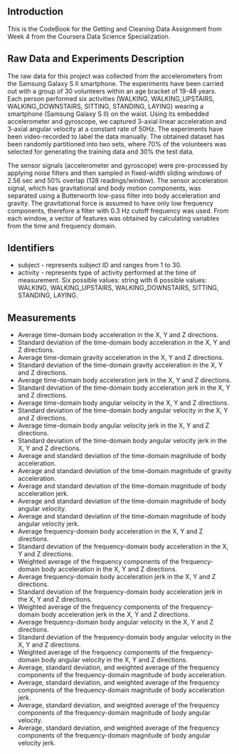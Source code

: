 ## Introduction

This is the CodeBook for the Getting and Cleaning Data Assignment from Week 4 from the Coursera Data Science Specialization.

## Raw Data and Experiments Description

The raw data for this project was collected from the accelerometers from the Samsung Galaxy S II smartphone. The experiments have been carried out with a group of 30 volunteers within an age bracket of 19-48 years. Each person performed six activities (WALKING, WALKING_UPSTAIRS, WALKING_DOWNSTAIRS, SITTING, STANDING, LAYING) wearing a smartphone (Samsung Galaxy S II) on the waist. Using its embedded accelerometer and gyroscope, we captured 3-axial linear acceleration and 3-axial angular velocity at a constant rate of 50Hz. The experiments have been video-recorded to label the data manually. The obtained dataset has been randomly partitioned into two sets, where 70% of the volunteers was selected for generating the training data and 30% the test data.

The sensor signals (accelerometer and gyroscope) were pre-processed by applying noise filters and then sampled in fixed-width sliding windows of 2.56 sec and 50% overlap (128 readings/window). The sensor acceleration signal, which has gravitational and body motion components, was separated using a Butterworth low-pass filter into body acceleration and gravity. The gravitational force is assumed to have only low frequency components, therefore a filter with 0.3 Hz cutoff frequency was used. From each window, a vector of features was obtained by calculating variables from the time and frequency domain.

## Identifiers

* subject - represents subject ID and ranges from 1 to 30.
* activity - represents type of activity performed at the time of measurement. Six possible values: string with 6 possible values: WALKING, WALKING_UPSTAIRS, WALKING_DOWNSTAIRS, SITTING, STANDING, LAYING.

## Measurements

* Average time-domain body acceleration in the X, Y and Z directions.
* Standard deviation of the time-domain body acceleration in the X, Y and Z directions.
* Average time-domain gravity acceleration in the X, Y and Z directions.
* Standard deviation of the time-domain gravity acceleration in the X, Y and Z directions.
* Average time-domain body acceleration jerk in the X, Y and Z directions.
* Standard deviation of the time-domain body acceleration jerk in the X, Y and Z directions.
* Average time-domain body angular velocity in the X, Y and Z directions.
* Standard deviation of the time-domain body angular velocity in the X, Y and Z directions.
* Average time-domain body angular velocity jerk in the X, Y and Z directions.
* Standard deviation of the time-domain body angular velocity jerk in the X, Y and Z directions.
* Average and standard deviation of the time-domain magnitude of body acceleration.
* Average and standard deviation of the time-domain magnitude of gravity acceleration.
* Average and standard deviation of the time-domain magnitude of body acceleration jerk.
* Average and standard deviation of the time-domain magnitude of body angular velocity.
* Average and standard deviation of the time-domain magnitude of body angular velocity jerk.
* Average frequency-domain body acceleration in the X, Y and Z directions.
* Standard deviation of the frequency-domain body acceleration in the X, Y and Z directions.
* Weighted average of the frequency components of the frequency-domain body acceleration in the X, Y and Z directions.
* Average frequency-domain body acceleration jerk in the X, Y and Z directions.
* Standard deviation of the frequency-domain body acceleration jerk in the X, Y and Z directions.
* Weighted average of the frequency components of the frequency-domain body acceleration jerk in the X, Y and Z directions.
* Average frequency-domain body angular velocity in the X, Y and Z directions.
* Standard deviation of the frequency-domain body angular velocity in the X, Y and Z directions.
* Weighted average of the frequency components of the frequency-domain body angular velocity in the X, Y and Z directions.
* Average, standard deviation, and weighted average of the frequency components of the frequency-domain magnitude of body acceleration.
* Average, standard deviation, and weighted average of the frequency components of the frequency-domain magnitude of body acceleration jerk.
* Average, standard deviation, and weighted average of the frequency components of the frequency-domain magnitude of body angular velocity.
* Average, standard deviation, and weighted average of the frequency components of the frequency-domain magnitude of body angular velocity jerk.
